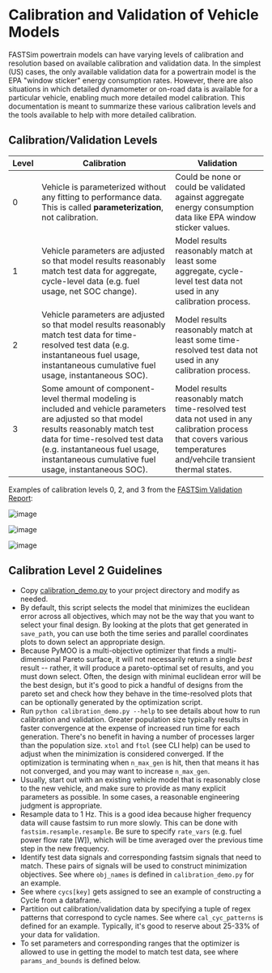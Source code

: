 # Calibration and Validation of Vehicle Models
FASTSim powertrain models can have varying levels of calibration and resolution based on available calibration and validation data. In the simplest (US) cases, the only available validation data for a powertrain model is the EPA "window sticker" energy consumption rates. However, there are also situations in which detailed dynamometer or on-road data is available for a particular vehicle, enabling much more detailed model calibration. This documentation is meant to summarize these various calibration levels and the tools available to help with more detailed calibration.

## Calibration/Validation Levels

| Level | Calibration | Validation | 
| --- | --- | --- | 
| 0 | Vehicle is parameterized without any fitting to performance data. This is called __parameterization__, not calibration.  | Could be none or could be validated against aggregate energy consumption data like EPA window sticker values. | 
| 1 | Vehicle parameters are adjusted so that model results reasonably match test data for aggregate, cycle-level data (e.g. fuel usage, net SOC change). | Model results reasonably match at least some aggregate, cycle-level test data not used in any calibration process. |
| 2 | Vehicle parameters are adjusted so that model results reasonably match test data for time-resolved test data (e.g. instantaneous fuel usage, instantaneous cumulative fuel usage, instantaneous SOC). | Model results reasonably match at least some time-resolved test data not used in any calibration process. |
| 3 | Some amount of component-level thermal modeling is included and vehicle parameters are adjusted so that model results reasonably match test data for time-resolved test data (e.g. instantaneous fuel usage, instantaneous cumulative fuel usage, instantaneous SOC). | Model results reasonably match time-resolved test data not used in any calibration process that covers various temperatures and/vehcile transient thermal states. |

Examples of calibration levels 0, 2, and 3 from the [FASTSim Validation Report](https://www.nrel.gov/docs/fy22osti/81097.pdf):

![image](https://github.com/NREL/fastsim/assets/4818940/1b7dae5d-b328-406e-9e2c-07abadff7a3a)

![image](https://github.com/NREL/fastsim/assets/4818940/530f6a15-8400-4618-a97a-da67609f6ecd)

![image](https://github.com/NREL/fastsim/assets/4818940/8483661f-dee4-4d59-9d69-e6d54dae0100)

## Calibration Level 2 Guidelines
- Copy
  [calibration_demo.py](https://github.com/NREL/fastsim/blob/fastsim-2/python/fastsim/demos/calibration_demo.py)
  to your project directory and modify as needed.
- By default, this script selects the model that minimizes the euclidean error across
  all objectives, which may not be the way that you want to select your final design.
  By looking at the plots that get generated in `save_path`, you can use both the time
  series and parallel coordinates plots to down select an appropriate design.
- Because PyMOO is a multi-objective optimizer that finds a multi-dimensional Pareto
  surface, it will not necessarily return a single _best_ result -- rather, it will
  produce a pareto-optimal set of results, and you must down select.  Often, the design
  with minimal euclidean error will be the best design, but it's good to pick a handful
  of designs from the pareto set and check how they behave in the time-resolved plots
  that can be optionally generated by the optimization script.
- Run `python calibration_demo.py --help` to see details about how to run calibration
  and validation. Greater population size typically results in faster convergence at the
  expense of increased run time for each generation.  There's no benefit in having a
  number of processes larger than the population size.  `xtol` and `ftol` (see CLI help)
  can be used to adjust when the minimization is considered converged.  If the
  optimization is terminating when `n_max_gen` is hit, then that means it has not
  converged, and you may want to increase `n_max_gen`.
- Usually, start out with an existing vehicle model that is reasonably close to the
  new vehicle, and make sure to provide as many explicit parameters as possible.  In
  some cases, a reasonable engineering judgment is appropriate.
- Resample data to 1 Hz.  This is a good idea because higher frequency data will cause
  fastsim to run more slowly.  This can be done with `fastsim.resample.resample`.  Be
  sure to specify `rate_vars` (e.g. fuel power flow rate [W]), which will be time
  averaged over the previous time step in the new frequency.
- Identify test data signals and corresponding fastsim signals that need to match.
  These pairs of signals will be used to construct minimization objectives.  See
  where `obj_names` is defined in `calibration_demo.py` for an example.
- See where `cycs[key]` gets assigned to see an example of constructing a Cycle from a dataframe.  
- Partition out calibration/validation data by specifying a tuple of  regex patterns
  that correspond to cycle names.  See where `cal_cyc_patterns` is defined for an
  example. Typically, it's good to reserve about 25-33% of your data for validation.  
- To set parameters and corresponding ranges that the optimizer is allowed to use in
  getting the model to match test data, see where `params_and_bounds` is defined
  below.  

